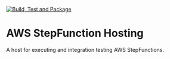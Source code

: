 [![Build, Test and Package](https://github.com/mattkleiny/aws-stepfunction-hosting/actions/workflows/dotnet.yml/badge.svg)](https://github.com/mattkleiny/aws-stepfunction-hosting/actions/workflows/dotnet.yml)
# AWS StepFunction Hosting

A host for executing and integration testing AWS StepFunctions.
